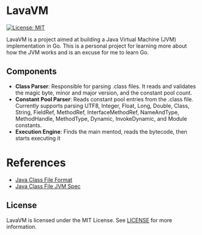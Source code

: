 # LavaVM

[![License: MIT](https://img.shields.io/badge/License-MIT-yellow.svg)](https://opensource.org/licenses/MIT)

LavaVM is a project aimed at building a Java Virtual Machine (JVM) implementation in Go. This is a personal project
for learning more about how the JVM works and is an excuse for me to learn Go. 


## Components

- **Class Parser**: Responsible for parsing .class files. It reads and validates the magic byte, minor and major version, and the constant pool count.
- **Constant Pool Parser**: Reads constant pool entries from the .class file. Currently supports parsing UTF8, Integer, Float, Long, Double, Class, String, FieldRef, MethodRef, InterfaceMethodRef, NameAndType, MethodHandle, MethodType, Dynamic, InvokeDynamic, and Module constants.
- **Execution Engine**: Finds the main mentod, reads the bytecode, then starts executing it

# References

- [Java Class File Format](https://en.wikipedia.org/wiki/Java_class_file)
- [Java Class File JVM Spec](https://docs.oracle.com/javase/specs/jvms/se6/html/ClassFile.doc.html)

## License

LavaVM is licensed under the MIT License. See [LICENSE](LICENSE) for more information.